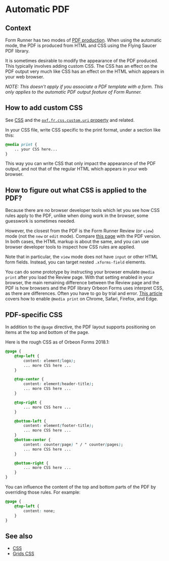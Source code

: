 # Automatic PDF

## Context

Form Runner has two modes of [PDF production](../../form-builder/pdf-production.md). When using the automatic mode, the PDF is produced from HTML and CSS using the Flying Saucer PDF library.

It is sometimes desirable to modify the appearance of the PDF produced. This typically involves adding custom CSS. The CSS has an effect on the PDF output very much like CSS has an effect on the HTML which appears in your web browser.

_NOTE: This doesn't apply if you associate a PDF template with a form. This only applies to the automatic PDF output feature of Form Runner._

## How to add custom CSS

See [CSS](css.md) and the [`oxf.fr.css.custom.uri` property](../../configuration/properties/form-runner.md#adding-your-own-css) and related.

In your CSS file, write CSS specific to the print format, under a section like this:

```css
@media print {
    .. your CSS here...
}
```

This way you can write CSS that only impact the appearance of the PDF output, and not that of the regular HTML which appears in your web browser.

## How to figure out what CSS is applied to the PDF?

Because there are no browser developer tools which let you see how CSS rules apply to the PDF, unlike when doing work in the browser, some guesswork is sometimes needed. 

However, the closest from the PDF is the Form Runner Review (or `view`) mode (not the `new` or `edit` mode). Compare
[this page](http://demo.orbeon.com/orbeon/fr/orbeon/bookshelf/view/891ce63e59c17348f6fda273afe28c2b) with the PDF version. In both cases, the HTML markup is about the same, and you can use browser developer tools to inspect how CSS rules are applied.

Note that in particular, the `view` mode does not have `input` or other HTML form fields. Instead, you can
target nested `.xforms-field` elements.

You can do some prototype by instructing your browser emulate `@media print` after you load the Review page. With that setting enabled in your browser, the main remaining difference between the Review page and the PDF is how browsers and the PDF library Orbeon Forms uses interpret CSS, as there are differences. Often you have to go by trial and error. [This article](https://css-tricks.com/can-you-view-print-stylesheets-applied-directly-in-the-browser/) covers how to enable `@media print` on Chrome, Safari, Firefox, and Edge. 

## PDF-specific CSS

In addition to the `@page` directive, the PDF layout supports positioning on items at the top and bottom of the page. 

Here is the rough CSS as of Orbeon Forms 2018.1:

```css
@page {
    @top-left {
        content: element(logo);
        ... more CSS here ...
    }

    @top-center {
        content: element(header-title);
        ... more CSS here ...
    }

    @top-right {
        ... more CSS here ...
    }

    @bottom-left {
        content: element(footer-title);
        ... more CSS here ...
    }
    @bottom-center {
        content: counter(page) " / " counter(pages);
        ... more CSS here ...
    }

    @bottom-right {
        ... more CSS here ...
    }
}
```

You can influence the content of the top and bottom parts of the PDF by overriding those rules. For example:

```css
@page {
    @top-left {
        content: none;
    }
}
```

## See also

- [CSS](css.md)
- [Grids CSS](grids.md)
